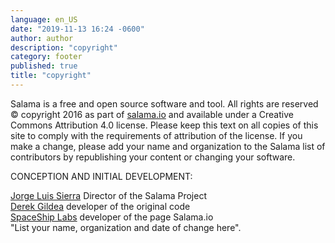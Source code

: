 ```yaml
---
language: en_US
date: "2019-11-13 16:24 -0600"
author: author
description: "copyright"
category: footer
published: true
title: "copyright"
---
```

Salama is a free and open source software and tool. All rights are reserved © copyright 2016 as part of <a href="/">salama.io</a> and available under a Creative Commons Attribution 4.0 license. Please keep this text on all copies of this site to comply with the requirements of attribution of the license. If you make a change, please add your name and organization to the Salama list of contributors by republishing your content or changing your software.
<p class="mk-title">CONCEPTION AND INITIAL DEVELOPMENT:</p>
<p class="mk-italic">
  <a href="">Jorge Luis Sierra</a> Director of the Salama Project <br>
  <a href="">Derek Gildea</a> developer of the original code<br>
  <a href="http://spaceshiplabs.com">SpaceShip Labs</a> developer of the page Salama.io <br>
  "List your name, organization and date of change here".
</p>

